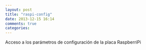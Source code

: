 ```yaml
---
layout: post
title: "raspi-config"
date: 2013-12-15 16:14
comments: true
categories: 
---
```

Acceso a los parámetros de configuración de la placa RaspberriPi

